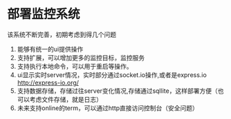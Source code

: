 部署监控系统
============

该系统不断完善，初期考虑到得几个问题
1. 能够有统一的ui提供操作
2. 支持扩展，可以增加更多的监控目标，监控服务
3. 支持执行本地命令，可以用于重启等操作。
4. ui显示实时server情况，实时部分通过socket.io操作,或者是express.io  http://express-io.org/
5. 支持数据存储，存储过往server变化情况,存储通过sqllite，这样部署方便（也可以考虑文件存储，就是日志）
6. 未来支持online的term，可以通过http直接访问控制台（安全问题）

